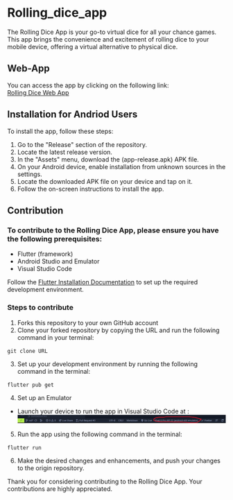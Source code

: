 # Rolling_dice_app
The Rolling Dice App is your go-to virtual dice for all your chance games. This app brings the convenience and excitement of rolling dice to your mobile device, offering a virtual alternative to physical dice.

## Web-App
You can access the app by clicking on the following link:<br>
[Rolling Dice Web App](https://rolling-dice-74178.web.app/)

## Installation for Andriod Users
To install the app, follow these steps:

1. Go to the "Release" section of the repository.
2. Locate the latest release version.
3. In the "Assets" menu, download the (app-release.apk) APK file.
4. On your Android device, enable installation from unknown sources in the settings.
5. Locate the downloaded APK file on your device and tap on it.
6. Follow the on-screen instructions to install the app.

## Contribution
### To contribute to the Rolling Dice App, please ensure you have the following prerequisites:
- Flutter (framework)
- Android Studio and Emulator
- Visual Studio Code 

Follow the [Flutter Installation Documentation](https://docs.flutter.dev/get-started/install) to set up the required development environment.
### Steps to contribute  
1. Forks this repository to your own GitHub account
2. Clone your forked repository by copying the URL and run the following command in your terminal:

```
git clone URL                          
```

3. Set up your development environment by running the following command in the terminal:
```
flutter pub get
```
4. Set up an Emulator
- Launch your device to run the app in Visual Studio Code at :
![Emulator](./Images_Readme/emulator.png)

5. Run the app using the following command in the terminal:
```
flutter run 
```

6. Make the desired changes and enhancements, and push your changes to the origin repository.

Thank you for considering contributing to the Rolling Dice App. Your contributions are highly appreciated.

[def]: ./Images_Readme/emulator.png